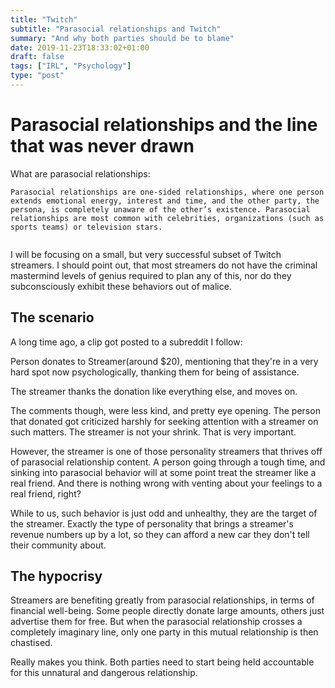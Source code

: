 ```yaml
---
title: "Twitch"
subtitle: "Parasocial relationships and Twitch"
summary: "And why both parties should be to blame"
date: 2019-11-23T18:33:02+01:00
draft: false
tags: ["IRL", "Psychology"]
type: "post"
---
```


# Parasocial relationships and the line that was never drawn

What are parasocial relationships:



```
Parasocial relationships are one-sided relationships, where one person extends emotional energy, interest and time, and the other party, the persona, is completely unaware of the other’s existence. Parasocial relationships are most common with celebrities, organizations (such as sports teams) or television stars.


```

I will be focusing on a small, but very successful subset of Twitch streamers.
I should point out, that most streamers do not have the criminal mastermind
levels of genius required to plan any of this, nor do they
subconsciously exhibit these behaviors out of malice.

## The scenario

A long time ago, a clip got posted to a subreddit I follow:

Person donates to Streamer(around $20), mentioning that they're in a very hard
spot now psychologically, thanking them for being of assistance.

The streamer thanks the donation like everything else, and moves on.

The comments though, were less kind, and pretty eye opening. The person that
donated got criticized harshly for seeking attention with a streamer on such
matters. The streamer is not your shrink. That is very important.

However, the streamer is one of those personality streamers that thrives off of parasocial
relationship content. A person going through a tough time, and sinking into
parasocial behavior will at some point treat the streamer like a real friend.
And there is nothing wrong with venting about your feelings to a real friend, right? 

While to us, such behavior is just odd and unhealthy, they are the target of the
streamer. Exactly the type of personality that brings a streamer's revenue
numbers up by a lot, so they can afford a new car they don't tell their
community about. 

## The hypocrisy

Streamers are benefiting greatly from parasocial relationships, in terms of
financial well-being. Some people directly donate large amounts, others just
advertise them for free. But when the parasocial relationship crosses a
completely imaginary line, only one party in this mutual relationship is then chastised.

Really makes you think. Both parties need to start being held accountable for
this unnatural and dangerous relationship. 
